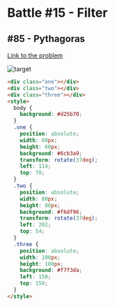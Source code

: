 # Battle #15 - Filter

## #85 - Pythagoras

[Link to the problem](https://cssbattle.dev/play/85)

![target](https://cssbattle.dev/targets/85.png)

```html
<div class="one"></div>
<div class="two"></div>
<div class="three"></div>
<style>
  body {
    background: #d25b70;
  }
  .one {
    position: absolute;
    width: 60px;
    height: 60px;
    background: #6cb3a9;
    transform: rotate(37deg);
    left: 114;
    top: 78;
  }
  .two {
    position: absolute;
    width: 80px;
    height: 80px;
    background: #f6df96;
    transform: rotate(37deg);
    left: 202;
    top: 54;
  }
  .three {
    position: absolute;
    width: 100px;
    height: 100px;
    background: #f7f3da;
    left: 150;
    top: 150;
  }
</style>
```
